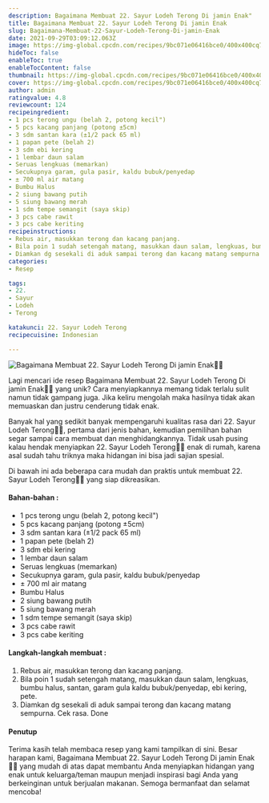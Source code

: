 ```yaml
---
description: Bagaimana Membuat 22. Sayur Lodeh Terong Di jamin Enak"
title: Bagaimana Membuat 22. Sayur Lodeh Terong Di jamin Enak
slug: Bagaimana-Membuat-22-Sayur-Lodeh-Terong-Di-jamin-Enak
date: 2021-09-29T03:09:12.063Z
image: https://img-global.cpcdn.com/recipes/9bc071e06416bce0/400x400cq70/photo.jpg
hideToc: false
enableToc: true
enableTocContent: false
thumbnail: https://img-global.cpcdn.com/recipes/9bc071e06416bce0/400x400cq70/photo.jpg
cover: https://img-global.cpcdn.com/recipes/9bc071e06416bce0/400x400cq70/photo.jpg
author: admin
ratingvalue: 4.8
reviewcount: 124
recipeingredient:
- 1 pcs terong ungu (belah 2, potong kecil")
- 5 pcs kacang panjang (potong ±5cm)
- 3 sdm santan kara (±1/2 pack 65 ml)
- 1 papan pete (belah 2)
- 3 sdm ebi kering
- 1 lembar daun salam
- Seruas lengkuas (memarkan)
- Secukupnya garam, gula pasir, kaldu bubuk/penyedap
- ± 700 ml air matang
- Bumbu Halus
- 2 siung bawang putih
- 5 siung bawang merah
- 1 sdm tempe semangit (saya skip)
- 3 pcs cabe rawit
- 3 pcs cabe keriting
recipeinstructions:
- Rebus air, masukkan terong dan kacang panjang.
- Bila poin 1 sudah setengah matang, masukkan daun salam, lengkuas, bumbu halus, santan, garam gula kaldu bubuk/penyedap, ebi kering, pete.
- Diamkan dg sesekali di aduk sampai terong dan kacang matang sempurna. Cek rasa. Done
categories:
- Resep

tags:
- 22.
- Sayur
- Lodeh
- Terong

katakunci: 22. Sayur Lodeh Terong
recipecuisine: Indonesian

---
```


![Bagaimana Membuat 22. Sayur Lodeh Terong Di jamin Enak👩‍🍳](https://img-global.cpcdn.com/recipes/9bc071e06416bce0/400x400cq70/photo.jpg)

Lagi mencari ide resep Bagaimana Membuat 22. Sayur Lodeh Terong Di jamin Enak👩‍🍳 yang unik? Cara menyiapkannya memang tidak terlalu sulit namun tidak gampang juga. Jika keliru mengolah maka hasilnya tidak akan memuaskan dan justru cenderung tidak enak.

Banyak hal yang sedikit banyak mempengaruhi kualitas rasa dari 22. Sayur Lodeh Terong👩‍🍳, pertama dari jenis bahan, kemudian pemilihan bahan segar sampai cara membuat dan menghidangkannya. Tidak usah pusing kalau hendak menyiapkan 22. Sayur Lodeh Terong👩‍🍳 enak di rumah, karena asal sudah tahu triknya maka hidangan ini bisa jadi sajian spesial.

Di bawah ini ada beberapa cara mudah dan praktis untuk membuat 22. Sayur Lodeh Terong👩‍🍳 yang siap dikreasikan.

<!--inarticleads1-->

#### Bahan-bahan :

- 1 pcs terong ungu (belah 2, potong kecil")
- 5 pcs kacang panjang (potong ±5cm)
- 3 sdm santan kara (±1/2 pack 65 ml)
- 1 papan pete (belah 2)
- 3 sdm ebi kering
- 1 lembar daun salam
- Seruas lengkuas (memarkan)
- Secukupnya garam, gula pasir, kaldu bubuk/penyedap
- ± 700 ml air matang
- Bumbu Halus
- 2 siung bawang putih
- 5 siung bawang merah
- 1 sdm tempe semangit (saya skip)
- 3 pcs cabe rawit
- 3 pcs cabe keriting

<!--inarticleads2-->

#### Langkah-langkah membuat :

1. Rebus air, masukkan terong dan kacang panjang.
1. Bila poin 1 sudah setengah matang, masukkan daun salam, lengkuas, bumbu halus, santan, garam gula kaldu bubuk/penyedap, ebi kering, pete.
1. Diamkan dg sesekali di aduk sampai terong dan kacang matang sempurna. Cek rasa. Done

#### Penutup

Terima kasih telah membaca resep yang kami tampilkan di sini. Besar harapan kami, Bagaimana Membuat 22. Sayur Lodeh Terong Di jamin Enak👩‍🍳 yang mudah di atas dapat membantu Anda menyiapkan hidangan yang enak untuk keluarga/teman maupun menjadi inspirasi bagi Anda yang berkeinginan untuk berjualan makanan. Semoga bermanfaat dan selamat mencoba!